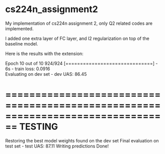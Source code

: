 # cs224n_assignment2
My implementation of cs224n assignment 2, only Q2 related codes are implemented.

I added one extra layer of FC layer, and l2 regularization on top of the baseline model.

Here is the results with the extension:

Epoch 10 out of 10
924/924 [==============================] - 6s - train loss: 0.0916        
Evaluating on dev set - dev UAS: 86.45

================================================================================
TESTING
================================================================================
Restoring the best model weights found on the dev set
Final evaluation on test set - test UAS: 87.11
Writing predictions
Done!
